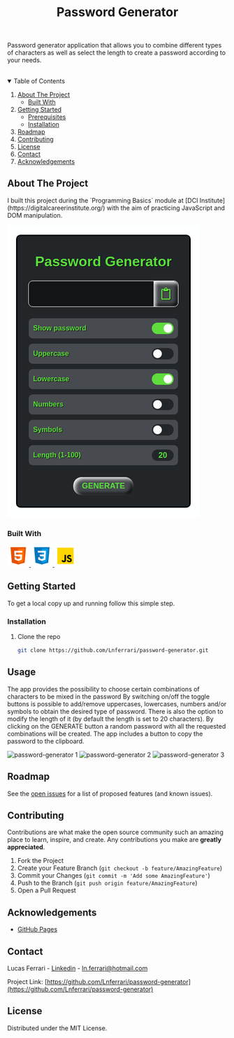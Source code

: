 <h1 align='center'>Password Generator</h1>
</br>
<p>Password generator application that allows you to combine different types of characters as well as select the length to create a password according to your needs.</p>
</br>


<!-- TABLE OF CONTENTS -->
<details open="open">
  <summary>Table of Contents</summary>
  <ol>
    <li>
      <a href="#about-the-project">About The Project</a>
      <ul>
        <li><a href="#built-with">Built With</a></li>
      </ul>
    </li>
    <li>
      <a href="#getting-started">Getting Started</a>
      <ul>
        <li><a href="#prerequisites">Prerequisites</a></li>
        <li><a href="#installation">Installation</a></li>
      </ul>
    </li>
    <!-- <li><a href="#usage">Usage</a></li> -->
    <li><a href="#roadmap">Roadmap</a></li>
    <li><a href="#contributing">Contributing</a></li>
    <li><a href="#license">License</a></li>
    <li><a href="#contact">Contact</a></li>
    <li><a href="#acknowledgements">Acknowledgements</a></li>
  </ol>
</details>



<!-- ABOUT THE PROJECT -->
## About The Project

<p>I built this project during the `Programming Basics` module at [DCI Institute](https://digitalcareerinstitute.org/) with the aim of practicing JavaScript and DOM manipulation.</p>

![password-generator screenshot](./assets/main-screenshot.png)


### Built With

<a href="/">
  <img style="margin: auto;" src="https://raw.githubusercontent.com/sachinverma53121/sachinverma53121/master/icons/html5.png" alt=html5 width="50" height="50"/>
</a>
<a href="/">
  <img style="margin: auto;" src="https://raw.githubusercontent.com/sachinverma53121/sachinverma53121/master/icons/css3.png" alt=css3 width="50" height="50"/>
</a>
<a href="https://www.javascript.com/">
  <img style="margin: auto;" src="https://raw.githubusercontent.com/sachinverma53121/sachinverma53121/master/icons/js.png" alt=javascript width="50" height="50"/>
</a>




<!-- GETTING STARTED -->
## Getting Started

To get a local copy up and running follow this simple step.


### Installation

1. Clone the repo
   ```sh
   git clone https://github.com/Lnferrari/password-generator.git
   ```



<!-- USAGE EXAMPLES -->
## Usage

The app provides the possibility to choose certain combinations of characters to be mixed in the password
By switching on/off the toggle buttons is possible to add/remove uppercases, lowercases, numbers and/or symbols to obtain the desired type of password. There is also the option to modify the length of it (by default the length is set to 20 characters).
By clicking on the GENERATE button a random password with all the requested combinations will be created.
The app includes a button to copy the password to the clipboard.

![password-generator 1]()
![password-generator 2]()
![password-generator 3]()



<!-- ROADMAP -->
## Roadmap

See the [open issues](https://github.com/Lnferrari/password-generator/issues) for a list of proposed features (and known issues).



<!-- CONTRIBUTING -->
## Contributing

Contributions are what make the open source community such an amazing place to learn, inspire, and create. Any contributions you make are **greatly appreciated**.

1. Fork the Project
2. Create your Feature Branch (`git checkout -b feature/AmazingFeature`)
3. Commit your Changes (`git commit -m 'Add some AmazingFeature'`)
4. Push to the Branch (`git push origin feature/AmazingFeature`)
5. Open a Pull Request



<!-- ACKNOWLEDGEMENTS -->
## Acknowledgements

* [GitHub Pages](https://pages.github.com)



<!-- CONTACT -->
## Contact

Lucas Ferrari - [Linkedin](https://twitter.com/your_username) - ln.ferrari@hotmail.com

Project Link: [https://github.com/Lnferrari/password-generator](https://github.com/Lnferrari/password-generator)



<!-- LICENSE -->
## License

Distributed under the MIT License.
